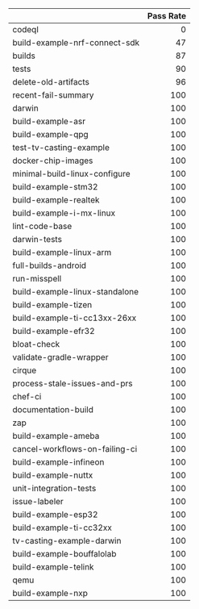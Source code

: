 |                                |   Pass Rate |
|:-------------------------------|------------:|
| codeql                         |           0 |
| build-example-nrf-connect-sdk  |          47 |
| builds                         |          87 |
| tests                          |          90 |
| delete-old-artifacts           |          96 |
| recent-fail-summary            |         100 |
| darwin                         |         100 |
| build-example-asr              |         100 |
| build-example-qpg              |         100 |
| test-tv-casting-example        |         100 |
| docker-chip-images             |         100 |
| minimal-build-linux-configure  |         100 |
| build-example-stm32            |         100 |
| build-example-realtek          |         100 |
| build-example-i-mx-linux       |         100 |
| lint-code-base                 |         100 |
| darwin-tests                   |         100 |
| build-example-linux-arm        |         100 |
| full-builds-android            |         100 |
| run-misspell                   |         100 |
| build-example-linux-standalone |         100 |
| build-example-tizen            |         100 |
| build-example-ti-cc13xx-26xx   |         100 |
| build-example-efr32            |         100 |
| bloat-check                    |         100 |
| validate-gradle-wrapper        |         100 |
| cirque                         |         100 |
| process-stale-issues-and-prs   |         100 |
| chef-ci                        |         100 |
| documentation-build            |         100 |
| zap                            |         100 |
| build-example-ameba            |         100 |
| cancel-workflows-on-failing-ci |         100 |
| build-example-infineon         |         100 |
| build-example-nuttx            |         100 |
| unit-integration-tests         |         100 |
| issue-labeler                  |         100 |
| build-example-esp32            |         100 |
| build-example-ti-cc32xx        |         100 |
| tv-casting-example-darwin      |         100 |
| build-example-bouffalolab      |         100 |
| build-example-telink           |         100 |
| qemu                           |         100 |
| build-example-nxp              |         100 |
